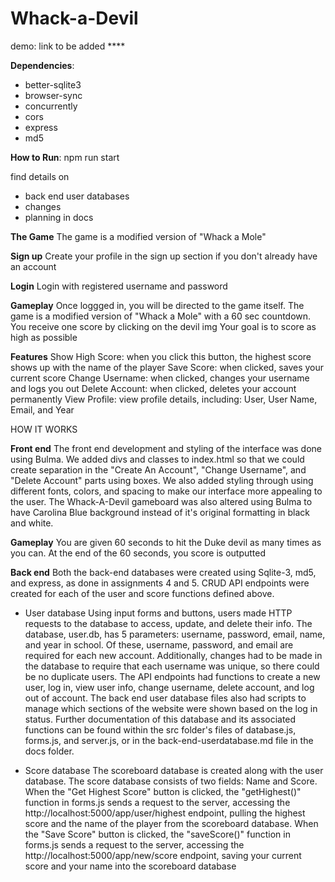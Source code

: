 # Whack-a-Devil

demo: link to be added ****

**Dependencies**:
- better-sqlite3
- browser-sync
- concurrently
- cors
- express
- md5

**How to Run**: npm run start

find details on
- back end user databases
- changes
- planning 
in docs

**The Game**
The game is a modified version of "Whack a Mole"

**Sign up**
Create your profile in the sign up section if you don't already have an account

**Login**
Login with registered username and password

**Gameplay**
Once loggged in, you will be directed to the game itself. 
The game is a modified version of "Whack a Mole" with a 60 sec countdown.
You receive one score by clicking on the devil img
Your goal is to score as high as possible

**Features**
Show High Score: when you click this button, the highest score shows up with the name of the player
Save Score: when clicked, saves your current score
Change Username: when clicked, changes your username and logs you out
Delete Account: when clicked, deletes your account permanently
View Profile: view profile details, including: User, User Name, Email, and Year

HOW IT WORKS

**Front end**
The front end development and styling of the interface was done using Bulma. We added divs and classes to index.html so that we could create separation in the "Create An Account", "Change Username", and "Delete Account" parts using boxes. We also added styling through using different fonts, colors, and spacing to make our interface more appealing to the user. The Whack-A-Devil gameboard was also altered using Bulma to have Carolina Blue background instead of it's original formatting in black and white.

**Gameplay**
You are given 60 seconds to hit the Duke devil as many times as you can. At the end of the 60 seconds, you score is outputted

**Back end**
Both the back-end databases were created using Sqlite-3, md5, and express, as done in assignments 4 and 5. CRUD API endpoints were created for each of the user and score functions defined above. 

- User database
Using input forms and buttons, users made HTTP requests to the database to access, update, and delete their info. The database, user.db, has 5 parameters: username, password, email, name, and year in school. Of these, username, password, and email are required for each new account. Additionally, changes had to be made in the database to require that each username was unique, so there could be no duplicate users. The API endpoints had functions to create a new user, log in, view user info, change username, delete account, and log out of account. The back end user database files also had scripts to manage which sections of the website were shown based on the log in status. Further documentation of this database and its associated functions can be found within the src folder's files of database.js, forms.js, and server.js, or in the back-end-userdatabase.md file in the docs folder.

- Score database
The scoreboard database is created along with the user database. The score database consists of two fields: Name and Score. 
When the "Get Highest Score" button is clicked, the "getHighest()" function in forms.js sends a request to the server, accessing the http://localhost:5000/app/user/highest endpoint, pulling the highest score and the name of the player from the scoreboard database.
When the "Save Score" button is clicked, the "saveScore()" function in forms.js sends a request to the server, accessing the http://localhost:5000/app/new/score endpoint, saving your current score and your name into the scoreboard database